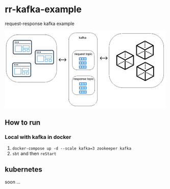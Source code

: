 # rr-kafka-example
request-response kafka example

![alt text](https://raw.githubusercontent.com/oen9/rr-kafka-example/main/img/rr.png "request-response")

## How to run

### Local with kafka in docker

1. `docker-compose up -d --scale kafka=3 zookeeper kafka`
1. `sbt` and then `reStart`

## kubernetes
soon ...
